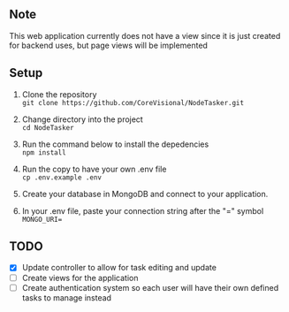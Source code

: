 ## Note
This web application currently does not have a view since it is just created for backend uses, but page views will be implemented

## Setup
1. Clone the repository\
`git clone https://github.com/CoreVisional/NodeTasker.git`

2. Change directory into the project\
`cd NodeTasker`

3. Run the command below to install the depedencies\
`npm install`

4. Run the copy to have your own .env file\
`cp .env.example .env`

5. Create your database in MongoDB and connect to your application.

6. In your .env file, paste your connection string after the "=" symbol\
`MONGO_URI=`

## TODO
- [x] Update controller to allow for task editing and update
- [ ] Create views for the application
- [ ] Create authentication system so each user will have their own defined tasks to manage instead